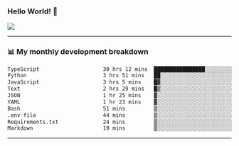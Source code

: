 ### Hello World! 👋

<a>
  <img align="center" src="https://github-readme-stats.vercel.app/api?username=megatunger&count_private=true&include_all_commits=true&bg_color=30,56CCF2,2F80ED&title_color=fff&text_color=fff" />
</a>

------
### 📊 My monthly development breakdown

<!--START_SECTION:waka-->

```txt
TypeScript                    30 hrs 12 mins  ████████████████░░░░░░░░░   63.86 %
Python                        3 hrs 51 mins   ██░░░░░░░░░░░░░░░░░░░░░░░   08.16 %
JavaScript                    3 hrs 5 mins    █▓░░░░░░░░░░░░░░░░░░░░░░░   06.53 %
Text                          2 hrs 29 mins   █▒░░░░░░░░░░░░░░░░░░░░░░░   05.28 %
JSON                          1 hr 25 mins    ▓░░░░░░░░░░░░░░░░░░░░░░░░   03.03 %
YAML                          1 hr 23 mins    ▓░░░░░░░░░░░░░░░░░░░░░░░░   02.94 %
Bash                          51 mins         ▒░░░░░░░░░░░░░░░░░░░░░░░░   01.82 %
.env file                     44 mins         ▒░░░░░░░░░░░░░░░░░░░░░░░░   01.56 %
Requirements.txt              24 mins         ▒░░░░░░░░░░░░░░░░░░░░░░░░   00.86 %
Markdown                      19 mins         ▒░░░░░░░░░░░░░░░░░░░░░░░░   00.70 %
```

<!--END_SECTION:waka-->

------
